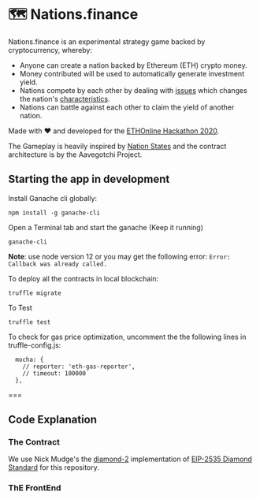 🗺️ Nations.finance
===

Nations.finance is an experimental strategy game backed by cryptocurrency, whereby: 

* Anyone can create a nation backed by Ethereum (ETH) crypto money. 
* Money contributed will be used to automatically generate investment yield. 
* Nations compete by each other by dealing with [issues](#) which changes the nation's [characteristics](#). 
* Nations can battle against each other to claim the yield of another nation.

Made with ❤️ and developed for the [ETHOnline Hackathon 2020](https://hack.ethglobal.co/showcase/nations-finance-recNHZu842Z49C3yk). 

The Gameplay is heavily inspired by [Nation States](https://www.nationstates.net/) and the contract architecture is by the Aavegotchi Project.

## Starting the app in development 

Install Ganache cli globally: 

`npm install -g ganache-cli`

Open a Terminal tab and start the ganache (Keep it running)

`ganache-cli`

**Note**: use node version 12 or you may get the following error: `Error: Callback was already called.`

To deploy all the contracts in local blockchain: 

`truffle migrate`

To Test 

`truffle test`

To check for gas price optimization, uncomment the the following lines in truffle-config.js:

```
  mocha: {
    // reporter: 'eth-gas-reporter',
    // timeout: 100000
  },

```
===

## Code Explanation 

### The Contract 

We use Nick Mudge's the [diamond-2](https://github.com/mudgen/diamond-2) implementation of [EIP-2535 Diamond Standard](https://eips.ethereum.org/EIPS/eip-2535) for this repository. 

### ThE FrontEnd 
